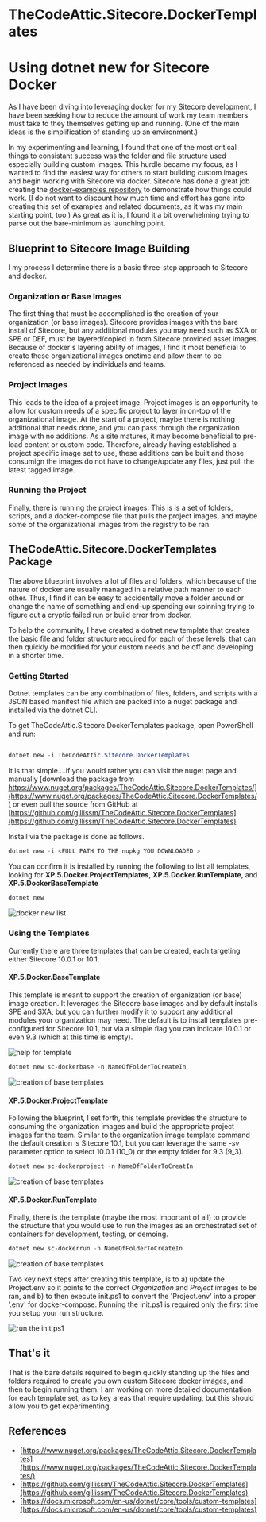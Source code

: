 # TheCodeAttic.Sitecore.DockerTemplates

# Using dotnet new for Sitecore Docker

As I have been diving into leveraging docker for my Sitecore development, I have been seeking how to reduce the amount of work my team members must take to they themselves getting up and running. (One of the main ideas is the simplification of standing up an environment.)

In my experimenting and learning, I found that one of the most critical things to consistant success was the folder and file structure used especially building custom images. This hurdle became my focus, as I wanted to find the easiest way for others to start building custom images and begin working with Sitecore via docker. Sitecore has done a great job creating the [docker-examples repository](https://github.com/Sitecore/docker-examples) to demonstrate how things could work. (I do not want to discount how much time and effort has gone into creating this set of examples and related documents, as it was my main starting point, too.) As great as it is, I found it a bit overwhelming trying to parse out the bare-minimum as launching point.

## Blueprint to Sitecore Image Building

I my process I determine there is a basic three-step approach to Sitecore and docker.

### Organization or Base Images

The first thing that must be accomplished is the creation of your organization (or base images). Sitecore provides images with the bare install of Sitecore, but any additional modules you may need such as SXA or SPE or DEF, must be layered/copied in from Sitecore provided asset images. Because of docker's layering ability of images, I find it most beneficial to create these organizational images onetime and allow them to be referenced as needed by individuals and teams.

### Project Images

This leads to the idea of a project image. Project images is an opportunity to allow for custom needs of a specific project to layer in on-top of the organizational image. At the start of a project, maybe there is nothing additional that needs done, and you can pass through the organization image with no additions. As a site matures, it may become beneficial to pre-load content or custom code. Therefore, already having established a project specific image set to use, these additions can be built and those consumign the images do not have to change/update any files, just pull the latest tagged image.

### Running the Project

Finally, there is running the project images. This is is a set of folders, scripts, and a docker-compose file that pulls the project images, and maybe some of the organizational images from the registry to be ran.

## TheCodeAttic.Sitecore.DockerTemplates Package

The above blueprint involves a lot of files and folders, which because of the nature of docker are usually managed in a relative path manner to each other. Thus, I find it can be easy to accidentally move a folder around or change the name of something and end-up spending our spinning trying to figure out a cryptic failed run or build error from docker.

To help the community, I have created a dotnet new template that creates the basic file and folder structure required for each of these levels, that can then quickly be modified for your custom needs and be off and developing in a shorter time.

### Getting Started

Dotnet templates can be any combination of files, folders, and scripts with a JSON based manifest file which are packed into a nuget package and installed via the dotnet CLI.

To get TheCodeAttic.Sitecore.DockerTemplates package, open PowerShell and run:

```powershell

dotnet new -i TheCodeAttic.Sitecore.DockerTemplates

```

It is that simple....if you would rather you can visit the nuget page and manually [download the package from https://www.nuget.org/packages/TheCodeAttic.Sitecore.DockerTemplates/](https://www.nuget.org/packages/TheCodeAttic.Sitecore.DockerTemplates/) or even pull the source from GitHub at [https://github.com/gillissm/TheCodeAttic.Sitecore.DockerTemplates](https://github.com/gillissm/TheCodeAttic.Sitecore.DockerTemplates)

Install via the package is done as follows.

```powershell
dotnet new -i <FULL PATH TO THE nupkg YOU DOWNLOADED >
```

You can confirm it is installed by running the following to list all templates, looking for **XP.5.Docker.ProjectTemplates**, **XP.5.Docker.RunTemplate**, and **XP.5.DockerBaseTemplate**

```powershell
dotnet new
```

![docker new list](dockertemplate-1.png)

### Using the Templates

Currently there are three templates that can be created, each targeting either Sitecore 10.0.1 or 10.1.

#### XP.5.Docker.BaseTemplate

This template is meant to support the creation of organization (or base) image creation. It leverages the Sitecore base images and by default installs SPE and SXA, but you can further modify it to support any additional modules your organization may need. The default is to install templates pre-configured for Sitecore 10.1, but via a simple flag you can indicate 10.0.1 or even 9.3 (which at this time is empty).

![help for template](dockertemplate-3.png)

```powershell
dotnet new sc-dockerbase -n NameOfFolderToCreateIn
```

![creation of base templates](dockertemplate-2.png)

#### XP.5.Docker.ProjectTemplate

Following the blueprint, I set forth, this template provides the structure to consuming the organization images and build the appropriate project images for the team. Similar to the organization image template command the default creation is Sitecore 10.1, but you can leverage the same _-sv_ parameter option to select 10.0.1 (10_0) or the empty folder for 9.3 (9_3).

```powershell
dotnet new sc-dockerproject -n NameOfFolderToCreatIn
```

![creation of base templates](dockertemplate-4.png)

#### XP.5.Docker.RunTemplate

Finally, there is the template (maybe the most important of all) to provide the structure that you would use to run the images as an orchestrated set of containers for development, testing, or demoing.

```powershell
dotnet new sc-dockerrun -n NameOfFolderToCreateIn
```

![creation of base templates](dockertemplate-5.png)

Two key next steps after creating this template, is to a) update the Project.env so it points to the correct _Organization_ and _Project_ images to be ran, and b) to then execute init.ps1 to convert the 'Project.env' into a proper '.env' for docker-compose. Running the init.ps1 is required only the first time you setup your run structure.

![run the init.ps1](dockertemplate-6.png)

## That's it

That is the bare details required to begin quickly standing up the files and folders required to create you own custom Sitecore docker images, and then to begin running them. I am working on more detailed documentation for each template set, as to key areas that require updating, but this should allow you to get experimenting.

## References

* [https://www.nuget.org/packages/TheCodeAttic.Sitecore.DockerTemplates](https://www.nuget.org/packages/TheCodeAttic.Sitecore.DockerTemplates/)
* [https://github.com/gillissm/TheCodeAttic.Sitecore.DockerTemplates](https://github.com/gillissm/TheCodeAttic.Sitecore.DockerTemplates)
* [https://docs.microsoft.com/en-us/dotnet/core/tools/custom-templates](https://docs.microsoft.com/en-us/dotnet/core/tools/custom-templates)

